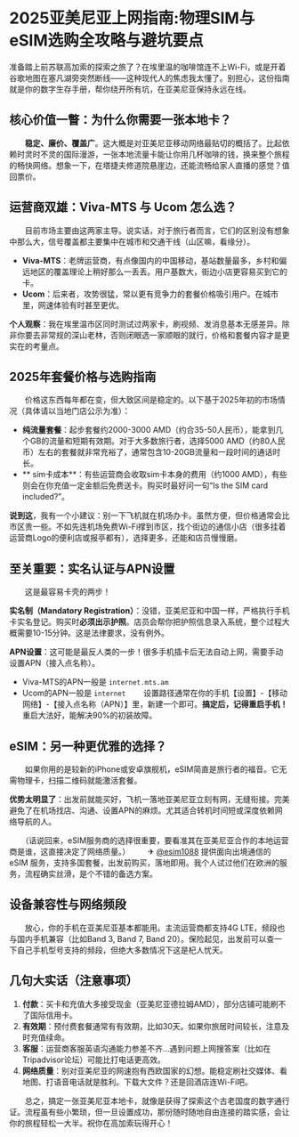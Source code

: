 # 2025亚美尼亚上网指南:物理SIM与eSIM选购全攻略与避坑要点

准备踏上前苏联高加索的探索之旅了？在埃里温的咖啡馆连不上Wi-Fi，或是开着谷歌地图在塞凡湖旁突然断线——这种现代人的焦虑我太懂了。别担心，这份指南就是你的数字生存手册，帮你绕开所有坑，在亚美尼亚保持永远在线。

## 核心价值一瞥：为什么你需要一张本地卡？

　　**稳定、廉价、覆盖广**。这大概是对亚美尼亚移动网络最贴切的概括了。比起依赖时灵时不灵的国际漫游，一张本地流量卡能让你用几杯咖啡的钱，换来整个旅程的畅快网络。想象一下，在塔捷夫修道院悬崖边，还能流畅给家人直播的感觉？值回票价。

## 运营商双雄：Viva-MTS 与 Ucom 怎么选？

　　目前市场主要由这两家主导。说实话，对于旅行者而言，它们的区别没有想象中那么大，信号覆盖都主要集中在城市和交通干线（山区嘛，看缘分）。

*   **Viva-MTS**：老牌运营商，有点像国内的中国移动，基站数量最多，乡村和偏远地区的覆盖理论上稍好那么一丢丢。用户基数大，街边小店更容易买到它的卡。
*   **Ucom**：后来者，攻势很猛，常以更有竞争力的套餐价格吸引用户。在城市里，网速体验有时甚至更优。

**个人观察**：我在埃里温市区同时测试过两家卡，刷视频、发消息基本无感差异。除非你要去非常规的深山老林，否则闭眼选一家顺眼的就行，价格和套餐内容才是更实在的考量点。

## 2025年套餐价格与选购指南

　　价格这东西每年都在变，但大致区间是稳定的。以下基于2025年初的市场情况（具体请以当地门店公示为准）：

*   **纯流量套餐**：起步套餐约2000-3000 AMD（约合35-50人民币），能拿到几个GB的流量和短期有效期。对于大多数旅行者，选择5000 AMD（约80人民币）左右的套餐就非常充裕了，通常包含10-20GB流量和一段时间的通话时长。
*   ** sim卡成本**：有些运营商会收取sim卡本身的费用（约1000 AMD），有些则会在你充值一定金额后免费送卡。购买时最好问一句“Is the SIM card included?”。

**说到这**，我有一个小建议：别一下飞机就在机场办卡。虽然方便，但价格通常会比市区贵一些。不如先连机场免费Wi-Fi撑到市区，找个街边的通信小店（很多挂着运营商Logo的便利店或报亭都有），选择更多，还能和店员慢慢磨。

## 至关重要：实名认证与APN设置

　　这是最容易卡壳的两步！

**实名制（Mandatory Registration）**：没错，亚美尼亚和中国一样，严格执行手机卡实名登记。购买时**必须出示护照**。店员会帮你把护照信息录入系统，整个过程大概需要10-15分钟。这是法律要求，没有例外。

**APN设置**：这可能是最反人类的一步！很多手机插卡后无法自动上网，需要手动设置APN（接入点名称）。
*   Viva-MTS的APN一般是 `internet.mts.am`
*   Ucom的APN一般是 `internet`
　　设置路径通常在你的手机【设置】-【移动网络】-【接入点名称（APN）】里，新建一个即可。**搞定后，记得重启手机！** 重启大法好，能解决90%的初装故障。

## eSIM：另一种更优雅的选择？

　　如果你用的是较新的iPhone或安卓旗舰机，eSIM简直是旅行者的福音。它无需物理卡，扫描二维码就能激活套餐。

**优势太明显了**：出发前就能买好，飞机一落地亚美尼亚立刻有网，无缝衔接。完美避免了在机场找店、沟通、设置APN的麻烦。尤其适合转机时间短或深度依赖网络导航的人。

　　（话说回来，eSIM服务商的选择很重要，要看准其在亚美尼亚合作的本地运营商是谁，这直接决定了网络质量。）
　　✈ [@esim1088](https://t.me/s/esim1088) 提供面向出境通信的 eSIM 服务，支持多国套餐，出发前购买，落地即用。我个人试过他们在欧洲的服务，流程确实丝滑，是个不错的备选方案。

## 设备兼容性与网络频段

　　放心，你的手机在亚美尼亚基本都能用。主流运营商都支持4G LTE，频段也与国内手机兼容（比如Band 3, Band 7, Band 20）。保险起见，出发前可以查一下自己手机型号支持的频段，但绝大多数情况下这是杞人忧天。

## 几句大实话（注意事项）

1.  **付款**：买卡和充值大多接受现金（亚美尼亚德拉姆AMD），部分店铺可能刷不了国际信用卡。
2.  **有效期**：预付费套餐通常有有效期，比如30天。如果你旅居时间较长，注意及时充值续命。
3.  **客服**：运营商客服英语沟通能力参差不齐…遇到问题上网搜答案（比如在Tripadvisor论坛）可能比打电话更高效。
4.  **网络质量**：别对亚美尼亚的网速抱有西欧国家的幻想。能稳定刷社交媒体、看地图、打语音电话就是胜利。下载大文件？还是回酒店连Wi-Fi吧。

　　总之，搞定一张亚美尼亚本地卡，就像是获得了探索这个古老国度的数字通行证。流程虽有些小繁琐，但一旦设置成功，那份随时随地自由连接的踏实感，会让你的旅程轻松一大半。祝你在高加索玩得开心！